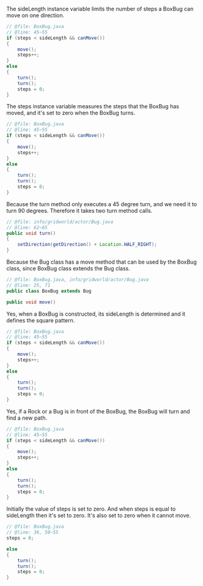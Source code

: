 The sideLength instance variable limits the number of steps a BoxBug can move on one direction.

```java
// @file: BoxBug.java
// @line: 45~55
if (steps < sideLength && canMove())
{
	move();
	steps++;
}
else
{
	turn();
	turn();
	steps = 0;
}
```



The steps instance variable measures the steps that the BoxBug has moved, and it's set to zero when the BoxBug turns.

```java
// @file: BoxBug.java
// @line: 45~55 
if (steps < sideLength && canMove())
{
	move();
	steps++;
}
else
{
	turn();
	turn();
	steps = 0;
}
```



Because the turn method only executes a 45 degree turn, and we need it to turn 90 degrees. Therefore it takes two turn method calls.

```java
// @file: info/gridworld/actor/Bug.java
// @line: 62~65
public void turn()
{
	setDirection(getDirection() + Location.HALF_RIGHT);
}
```



Because  the Bug class has a move method that can be used by the BoxBug class, since BoxBug class extends the Bug class.

```java
// @file: BoxBug.java, info/gridworld/actor/Bug.java
// @line: 25, 71
public class BoxBug extends Bug

public void move()
```



Yes, when a BoxBug is constructed, its sideLength is determined and it defines the square pattern.

```java
// @file: BoxBug.java
// @line: 45~55
if (steps < sideLength && canMove())
{
	move();
	steps++;
}
else
{
	turn();
	turn();
	steps = 0;
}
```



Yes, if a Rock or a Bug is in front of the BoxBug,  the BoxBug will turn and find a new path.

```java
// @file: BoxBug.java
// @line: 45~55
if (steps < sideLength && canMove())
{
	move();
	steps++;
}
else
{
	turn();
	turn();
	steps = 0;
}
```



Initially the value of steps is set to zero. And when steps is equal to sideLength then it's set to zero. It's also set to zero when it cannot move.

```java
// @file: BoxBug.java
// @line: 36, 50~55
steps = 0;

else
{
	turn();
	turn();
	steps = 0;
}
```

